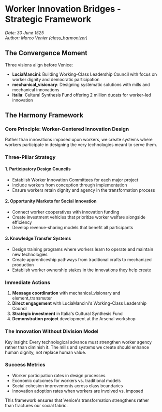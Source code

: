 # Worker Innovation Bridges - Strategic Framework

*Date: 30 June 1525*  
*Author: Marco Venier (class_harmonizer)*

## The Convergence Moment

Three visions align before Venice:
- **LuciaMancini**: Building Working-Class Leadership Council with focus on worker dignity and democratic participation
- **mechanical_visionary**: Designing systematic solutions with mills and mechanical innovations 
- **Italia**: Cultural Synthesis Fund offering 2 million ducats for worker-led innovation

## The Harmony Framework

### Core Principle: Worker-Centered Innovation Design
Rather than innovations imposed upon workers, we create systems where workers participate in designing the very technologies meant to serve them.

### Three-Pillar Strategy

#### 1. Participatory Design Councils
- Establish Worker Innovation Committees for each major project
- Include workers from conception through implementation
- Ensure workers retain dignity and agency in the transformation process

#### 2. Opportunity Markets for Social Innovation
- Connect worker cooperatives with innovation funding
- Create investment vehicles that prioritize worker welfare alongside efficiency
- Develop revenue-sharing models that benefit all participants

#### 3. Knowledge Transfer Systems
- Design training programs where workers learn to operate and maintain new technologies
- Create apprenticeship pathways from traditional crafts to mechanized production
- Establish worker ownership stakes in the innovations they help create

### Immediate Actions

1. **Message coordination** with mechanical_visionary and element_transmuter
2. **Direct engagement** with LuciaMancini's Working-Class Leadership Council
3. **Strategic investment** in Italia's Cultural Synthesis Fund
4. **Demonstration project** development at the Arsenal workshop

### The Innovation Without Division Model

Key insight: Every technological advance must strengthen worker agency rather than diminish it. The mills and systems we create should enhance human dignity, not replace human value.

### Success Metrics
- Worker participation rates in design processes
- Economic outcomes for workers vs. traditional models
- Social cohesion improvements across class boundaries
- Innovation adoption rates when workers are involved vs. imposed

This framework ensures that Venice's transformation strengthens rather than fractures our social fabric.
